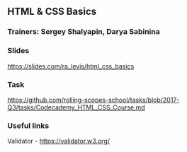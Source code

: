 ## HTML & CSS Basics

### Trainers: Sergey Shalyapin, Darya Sabinina

### Slides 

https://slides.com/ra_levis/html_css_basics

### Task

https://github.com/rolling-scopes-school/tasks/blob/2017-Q3/tasks/Codecademy_HTML_CSS_Course.md

### Useful links

Validator - https://validator.w3.org/

 

